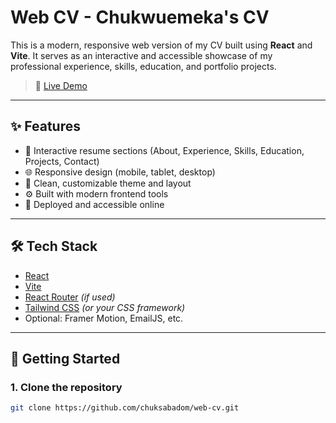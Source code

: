 # Web CV - Chukwuemeka's CV

This is a modern, responsive web version of my CV built using **React** and **Vite**. It serves as an interactive and accessible showcase of my professional experience, skills, education, and portfolio projects.

> 📍 [Live Demo](https://chuksabadom.github.io/emeka-cv/) 

---

## ✨ Features

- 📄 Interactive resume sections (About, Experience, Skills, Education, Projects, Contact)
- 🌐 Responsive design (mobile, tablet, desktop)
- 🎨 Clean, customizable theme and layout
- ⚙️ Built with modern frontend tools
- 💾 Deployed and accessible online

---

## 🛠️ Tech Stack

- [React](https://reactjs.org/)
- [Vite](https://vitejs.dev/)
- [React Router](https://reactrouter.com/) *(if used)*
- [Tailwind CSS](https://tailwindcss.com/) *(or your CSS framework)*
- Optional: Framer Motion, EmailJS, etc.

---

## 🚀 Getting Started

### 1. Clone the repository

```bash
git clone https://github.com/chuksabadom/web-cv.git

